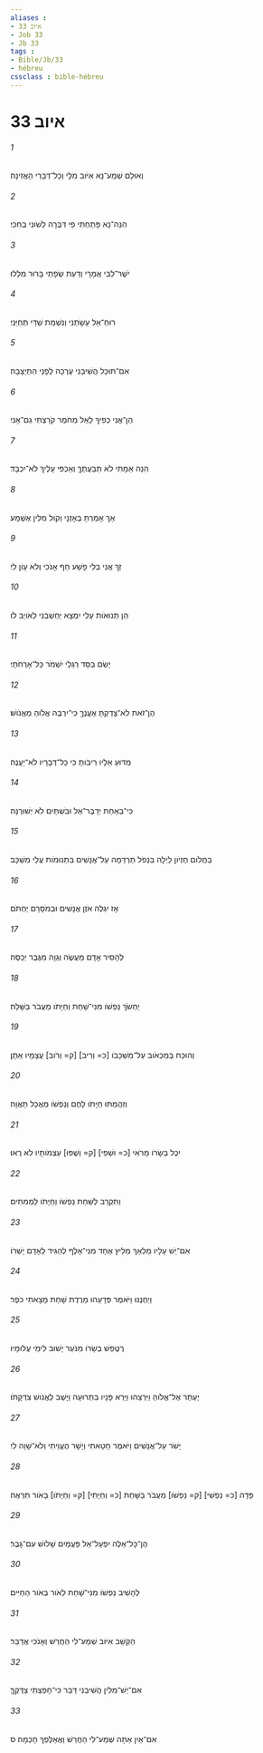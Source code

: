 ```yaml
---
aliases : 
- איוב 33
- Job 33
- Jb 33
tags : 
- Bible/Jb/33
- hébreu
cssclass : bible-hébreu
---
```


# איוב 33

###### 1
וְאוּלָם שְׁמַע־נָא אִיֹּוב מִלָּי וְכָל־דְּבָרַי הַאֲזִינָה׃
###### 2
הִנֵּה־נָא פָּתַחְתִּי פִי דִּבְּרָה לְשֹׁונִי בְחִכִּי׃
###### 3
יֹשֶׁר־לִבִּי אֲמָרָי וְדַעַת שְׂפָתַי בָּרוּר מִלֵּלוּ׃
###### 4
רוּחַ־אֵל עָשָׂתְנִי וְנִשְׁמַת שַׁדַּי תְּחַיֵּנִי׃
###### 5
אִם־תּוּכַל הֲשִׁיבֵנִי עֶרְכָה לְפָנַי הִתְיַצָּבָה׃
###### 6
הֵן־אֲנִי כְפִיךָ לָאֵל מֵחֹמֶר קֹרַצְתִּי גַם־אָנִי׃
###### 7
הִנֵּה אֵמָתִי לֹא תְבַעֲתֶךָּ וְאַכְפִּי עָלֶיךָ לֹא־יִכְבָּד׃
###### 8
אַךְ אָמַרְתָּ בְאָזְנָי וְקֹול מִלִּין אֶשְׁמָע׃
###### 9
זַךְ אֲנִי בְּלִי פָשַׁע חַף אָנֹכִי וְלֹא עָוֹן לִי׃
###### 10
הֵן תְּנוּאֹות עָלַי יִמְצָא יַחְשְׁבֵנִי לְאֹויֵב לֹו׃
###### 11
יָשֵׂם בַּסַּד רַגְלָי יִשְׁמֹר כָּל־אָרְחֹתָי׃
###### 12
הֶן־זֹאת לֹא־צָדַקְתָּ אֶעֱנֶךָּ כִּי־יִרְבֶּה אֱלֹוהַ מֵאֱנֹושׁ׃
###### 13
מַדּוּעַ אֵלָיו רִיבֹותָ כִּי כָל־דְּבָרָיו לֹא־יַעֲנֶה׃
###### 14
כִּי־בְאַחַת יְדַבֶּר־אֵל וּבִשְׁתַּיִם לֹא יְשׁוּרֶנָּה׃
###### 15
בַּחֲלֹום חֶזְיֹון לַיְלָה בִּנְפֹל תַּרְדֵּמָה עַל־אֲנָשִׁים בִּתְנוּמֹות עֲלֵי מִשְׁכָּב׃
###### 16
אָז יִגְלֶה אֹזֶן אֲנָשִׁים וּבְמֹסָרָם יַחְתֹּם׃
###### 17
לְהָסִיר אָדָם מַעֲשֶׂה וְגֵוָה מִגֶּבֶר יְכַסֶּה׃
###### 18
יַחְשֹׂךְ נַפְשֹׁו מִנִּי־שָׁחַת וְחַיָּתֹו מֵעֲבֹר בַּשָּׁלַח׃
###### 19
וְהוּכַח בְּמַכְאֹוב עַל־מִשְׁכָּבֹו [כ= וְרִיב] [ק= וְרֹוב] עֲצָמָיו אֵתָן׃
###### 20
וְזִהֲמַתּוּ חַיָּתֹו לָחֶם וְנַפְשֹׁו מַאֲכַל תַּאֲוָה׃
###### 21
יִכֶל בְּשָׂרֹו מֵרֹאִי [כ= וּשְׁפִי] [ק= וְשֻׁפּוּ] עַצְמֹותָיו לֹא רֻאוּ׃
###### 22
וַתִּקְרַב לַשַּׁחַת נַפְשֹׁו וְחַיָּתֹו לַמְמִתִים׃
###### 23
אִם־יֵשׁ עָלָיו מַלְאָךְ מֵלִיץ אֶחָד מִנִּי־אָלֶף לְהַגִּיד לְאָדָם יָשְׁרֹו׃
###### 24
וַיְחֻנֶּנּוּ וַיֹּאמֶר פְּדָעֵהוּ מֵרֶדֶת שָׁחַת מָצָאתִי כֹפֶר׃
###### 25
רֻטֲפַשׁ בְּשָׂרֹו מִנֹּעַר יָשׁוּב לִימֵי עֲלוּמָיו׃
###### 26
יֶעְתַּר אֶל־אֱלֹוהַּ וַיִּרְצֵהוּ וַיַּרְא פָּנָיו בִּתְרוּעָה וַיָּשֶׁב לֶאֱנֹושׁ צִדְקָתֹו׃
###### 27
יָשֹׁר עַל־אֲנָשִׁים וַיֹּאמֶר חָטָאתִי וְיָשָׁר הֶעֱוֵיתִי וְלֹא־שָׁוָה לִי׃
###### 28
פָּדָה [כ= נַפְשִׁי] [ק= נַפְשֹׁו] מֵעֲבֹר בַּשָּׁחַת [כ= וְחַיָּתִי] [ק= וְחַיָּתֹו] בָּאֹור תִּרְאֶה׃
###### 29
הֶן־כָּל־אֵלֶּה יִפְעַל־אֵל פַּעֲמַיִם שָׁלֹושׁ עִם־גָּבֶר׃
###### 30
לְהָשִׁיב נַפְשֹׁו מִנִּי־שָׁחַת לֵאֹור בְּאֹור הַחַיִּים׃
###### 31
הַקְשֵׁב אִיֹּוב שְׁמַע־לִי הַחֲרֵשׁ וְאָנֹכִי אֲדַבֵּר׃
###### 32
אִם־יֵשׁ־מִלִּין הֲשִׁיבֵנִי דַּבֵּר כִּי־חָפַצְתִּי צַדְּקֶךָּ׃
###### 33
אִם־אַיִן אַתָּה שְׁמַע־לִי הַחֲרֵשׁ וַאֲאַלֶּפְךָ חָכְמָה׃ ס

